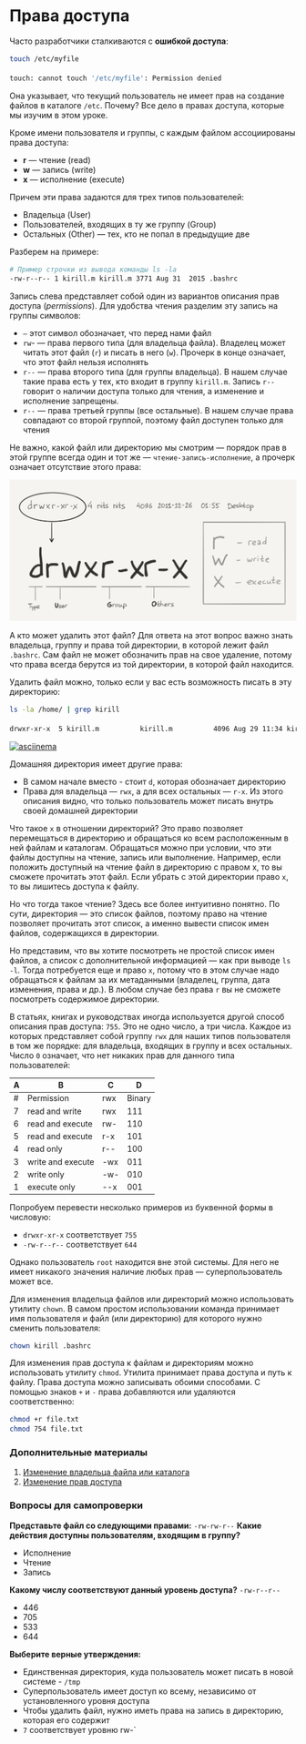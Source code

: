 # Права доступа

Часто разработчики сталкиваются с **ошибкой доступа**:

```bash
touch /etc/myfile

touch: cannot touch '/etc/myfile': Permission denied
```

Она указывает, что текущий пользователь не имеет прав на создание файлов в каталоге `/etc`. Почему? Все дело в правах доступа, которые мы изучим в этом уроке.

Кроме имени пользователя и группы, с каждым файлом ассоциированы права доступа:

- **r** — чтение (read)
- **w** — запись (write)
- **x** — исполнение (execute)

Причем эти права задаются для трех типов пользователей:

- Владельца (User)
- Пользователей, входящих в ту же группу (Group)
- Остальных (Other) — тех, кто не попал в предыдущие две

Разберем на примере:

```bash
# Пример строчки из вывода команды ls -la
-rw-r--r-- 1 kirill.m kirill.m 3771 Aug 31  2015 .bashrc
```

Запись слева представляет собой один из вариантов описания прав доступа (*permissions*). Для удобства чтения разделим эту запись на группы символов:

- `—` этот символ обозначает, что перед нами файл
- `rw`- — права первого типа (для владельца файла). Владелец может читать этот файл (`r`) и писать в него (`w`). Прочерк в конце означает, что этот файл нельзя исполнять
- `r--` — права второго типа (для группы владельца). В нашем случае такие права есть у тех, кто входит в группу `kirill.m`. Запись `r--` говорит о наличии доступа только для чтения, а изменение и исполнение запрещены.
- `r--` — права третьей группы (все остальные). В нашем случае права совпадают со второй группой, поэтому файл доступен только для чтения

Не важно, какой файл или директорию мы смотрим — порядок прав в этой группе всегда один и тот же — `чтение-запись-исполнение`, а прочерк означает отсутствие этого права:

![File Permissions](../images/cli/image_17_1.png)

А кто может удалить этот файл? Для ответа на этот вопрос важно знать владельца, группу и права той директории, в которой лежит файл `.bashrc`. Сам файл не может обозначить прав на свое удаление, потому что права всегда берутся из той директории, в которой файл находится.

Удалить файл можно, только если у вас есть возможность писать в эту директорию:

```bash
ls -la /home/ | grep kirill

drwxr-xr-x  5 kirill.m          kirill.m          4096 Aug 29 11:34 kirill.m
```

[![asciinema](https://asciinema.org/a/E3Nn9bBAHhRvVoy5VKPBOMgde.png)](https://asciinema.org/a/E3Nn9bBAHhRvVoy5VKPBOMgde/iframe?preload=1&cols=120&rows=17)

Домашняя директория имеет другие права:

- В самом начале вместо - стоит `d`, которая обозначает директорию
- Права для владельца — `rwx`, а для всех остальных — `r-x`. Из этого описания видно, что только пользователь может писать внутрь своей домашней директории

Что такое `x` в отношении директорий? Это право позволяет перемещаться в директорию и обращаться ко всем расположенным в ней файлам и каталогам. Обращаться можно при условии, что эти файлы доступны на чтение, запись или выполнение. Например, если положить доступный на чтение файл в директорию с правом x, то вы сможете прочитать этот файл. Если убрать с этой директории право `x`, то вы лишитесь доступа к файлу.

Но что тогда такое чтение? Здесь все более интуитивно понятно. По сути, директория — это список файлов, поэтому право на чтение позволяет прочитать этот список, а именно вывести список имен файлов, содержащихся в директории.

Но представим, что вы хотите посмотреть не простой список имен файлов, а список с дополнительной информацией — как при выводе `ls -l`. Тогда потребуется еще и право `x`, потому что в этом случае надо обращаться к файлам за их метаданными (владелец, группа, дата изменения, права и др.). В любом случае без права `r` вы не сможете посмотреть содержимое директории.

В статьях, книгах и руководствах иногда используется другой способ описания прав доступа: `755`. Это не одно число, а три числа. Каждое из которых представляет собой группу `rwx` для наших типов пользователя в том же порядке: для владельца, входящих в группу и всех остальных. Число `0` означает, что нет никаких прав для данного типа пользователей:

| A | B                 | C   | D      |
|---|-------------------|-----|--------|
| # | Permission        | rwx | Binary |
| 7 | read and write    | rwx | 111    |
| 6 | read and execute  | rw- | 110    |
| 5 | read and execute  | r-x | 101    |
| 4 | read only         | r-- | 100    |
| 3 | write and execute | -wx | 011    |
| 2 | write only        | -w- | 010    |
| 1 | execute only      | --x | 001    |

Попробуем перевести несколько примеров из буквенной формы в числовую:

- `drwxr-xr-x` соответствует `755`
- `-rw-r--r--` соответствует `644`

Однако пользователь `root` находится вне этой системы. Для него не имеет никакого значения наличие любых прав — суперпользователь может все.

Для изменения владельца файлов или директорий можно использовать утилиту `chown`. В самом простом использовании команда принимает имя пользователя и файл (или директорию) для которого нужно сменить пользователя:

```bash
chown kirill .bashrc
```

Для изменения прав доступа к файлам и директориям можно использовать утилиту `chmod`. Утилита принимает права доступа и путь к файлу. Права доступа можно записывать обоими способами. С помощью знаков `+` и `-` права добавляются или удаляются соответственно:

```bash
chmod +r file.txt
chmod 754 file.txt
```

### Дополнительные материалы

1. [Изменение владельца файла или каталога](https://ru.wikipedia.org/wiki/Chown)
2. [Изменение прав доступа](https://ru.wikipedia.org/wiki/Chmod)

### Вопросы для самопроверки

**Представьте файл со следующими правами:**
`-rw-rw-r--`
**Какие действия доступны пользователям, входящим в группу?**

- Исполнение
- Чтение
- Запись

**Какому числу соответствуют данный уровень доступа?**
`-rw-r--r--`

- 446
- 705
- 533
- 644

**Выберите верные утверждения:**

- Единственная директория, куда пользователь может писать в новой системе - `/tmp`
- Суперпользователь имеет доступ ко всему, независимо от установленного уровня доступа
- Чтобы удалить файл, нужно иметь права на запись в директорию, которая его содержит
- `7` соответствует уровню rw-`